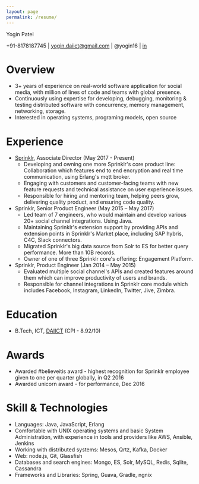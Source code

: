 ```yaml
---
layout: page
permalink: /resume/
---
```


Yogin Patel

+91-8178187745 \| yogin.daiict@gmail.com \| @yogin16 \| [in](https://www.linkedin.com/in/yogin-patel-4ba55321/)


# Overview
- 3+ years of experience on real-world software application for social media, with million of lines of code and teams with global presence.
- Continuously using expertise for developing, debugging, monitoring & testing distributed software with concurrency, memory management, networking, storage.
- Interested in operating systems, programing models, open source

# Experience
- [Sprinklr](https://www.sprinklr.com/), Associate Director (May 2017 - Present)
    - Developing and owning one more Sprinklr's core product line: Collaboration which features end to end encryption and real time communication, using Erlang's mqtt broker.
    - Engaging with customers and customer-facing teams with new feature requests and technical assistance on user experience issues.
    - Responsible for hiring and mentoring team, helping peers grow, delivering quality product, and ensuring code quality.
- Sprinklr, Senior Product Engineer (May 2015 – May 2017)
    - Led team of 7 engineers, who would maintain and develop various 20+ social channel integrations. Using Java.
    - Maintaining Sprinklr's extension support by providing APIs and extension points in Sprinklr's Market place, including SAP hybris, C4C, Slack connectors.
    - Migrated Sprinklr's big data source from Solr to ES for better query performance. More than 10B records.
    - Owner of one of three Sprinklr core's offering: Engagement Platform.
- Sprinklr, Product Engineer (Jan 2014 – May 2015)
    - Evaluated multiple social channel's APIs and created features around them which can improve productivity of users and brands.
    - Responsible for channel integrations in Sprinklr core module which includes Facebook, Instagram, LinkedIn, Twitter, Jive, Zimbra.

# Education
- B.Tech, ICT, [DAIICT](http://www.daiict.ac.in/) (CPI - 8.92/10)

# Awards
- Awarded #believeitis award - highest recognition for Sprinklr employee given to one per quarter globally, in Q2 2016
- Awarded unicorn award - for performance, Dec 2016

# Skill & Technologies
- Languages: Java, JavaScript, Erlang
- Comfortable with UNIX operating systems and basic System Administration, with experience in tools and providers like AWS, Ansible, Jenkins
- Working with distributed systems: Mesos, Qrtz, Kafka, Docker
- Web: node.js, Git, Glassfish
- Databases and search engines: Mongo, ES, Solr, MySQL, Redis, Sqlite, Cassandra
- Frameworks and Libraries: Spring, Guava, Gradle, ngnix